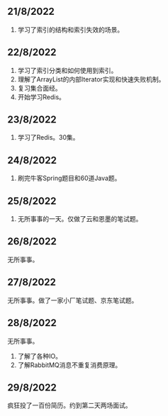 ## 21/8/2022

1. 学习了索引的结构和索引失效的场景。



## 22/8/2022

1. 学习了索引分类和如何使用到索引。
2. 理解了ArrayList的内部Iterator实现和快速失败机制。
3. 复习集合面经。
4. 开始学习Redis。



## 23/8/2022

1. 学习了Redis。30集。



## 24/8/2022

1. 刷完牛客Spring题目和60道Java题。



## 25/8/2022

1. 无所事事的一天。仅做了云和恩墨的笔试题。



## 26/8/2022

无所事事。



## 27/8/2022

无所事事。做了一家小厂笔试题、京东笔试题。



## 28/8/2022

无所事事。

1. 了解了各种IO。
2. 了解RabbitMQ消息不重复消费原理。



## 29/8/2022

疯狂投了一百份简历。约到第二天两场面试。




